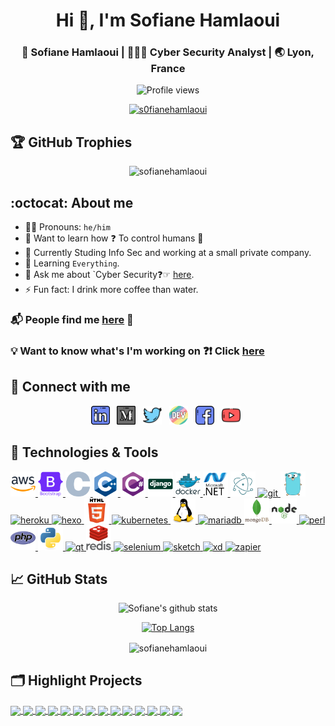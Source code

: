 
<h1 align="center">Hi 👋, I'm Sofiane Hamlaoui</h1>
<h3 align="center">👨 Sofiane Hamlaoui | 👨🏻‍💻 Cyber Security Analyst | 🌏 Lyon, France</h3>


<div align="center">
  
![Profile views](https://gpvc.arturio.dev/SofianeHamlaoui) 

<p align="center"><a href="https://twitter.com/s0fianehamlaoui" target="blank"><img src="https://img.shields.io/twitter/follow/s0fianehamlaoui?logo=twitter&style=for-the-badge" alt="s0fianehamlaoui" /></a></p>

</div>

## 🏆 GitHub Trophies

<p align="center"><img src="https://github-profile-trophy.vercel.app/?username=sofianehamlaoui&theme=onedark" alt="sofianehamlaoui" /></a></p>





## :octocat: About me 

- 👩🏻 Pronouns: `he/him` 
- 👀 Want to learn how ❓ To control humans 👀
- 🔭 Currently Studing Info Sec and working at a small private company.
- 🌱 Learning `Everything`.
- 💬 Ask me about `Cyber Security❓☞ [here](https://twitter.com/S0fianeHamlaoui).
- ⚡ Fun fact: I drink more coffee than water.

### 📬 People find me [here](https://twitter.com/S0fianeHamlaoui) 🌿

### 💡 Want to know what's I'm working on ❓❗️ Click [here](https://twitter.com/S0fianeHamlaoui) 

## 🔗 Connect with me 


<p align='center'> 
<a href="https://www.linkedin.com/in/sofianehamlaoui"><img height="30" src="https://raw.githubusercontent.com/SofianeHamlaoui/SofianeHamlaoui/master/icons/linkedin.png?raw=true"></a>&nbsp;&nbsp;
<a href="https://medium.com/@SofianeHamlaoui"><img height="30" src="https://raw.githubusercontent.com/SofianeHamlaoui/SofianeHamlaoui/master/icons/medium.png?raw=true"></a>&nbsp;&nbsp;
<a href="https://twitter.com/S0fianeHamlaoui"><img height="30" src="https://raw.githubusercontent.com/SofianeHamlaoui/SofianeHamlaoui/master/icons/twitter.png?raw=true"></a>&nbsp;&nbsp;
<a href="https://dev.to/SofianeHamlaoui"><img height="30" src="https://raw.githubusercontent.com/SofianeHamlaoui/SofianeHamlaoui/master/icons/devto.png?raw=true"></a>&nbsp;&nbsp;
<a href="https://www.facebook.com/S0fianeHamlaoui/"><img height="30" src="https://raw.githubusercontent.com/SofianeHamlaoui/SofianeHamlaoui/master/icons/facebook.png?raw=true"></a>&nbsp;&nbsp;
<a href="https://www.youtube.com/channel/UCCjypR-PBzkLJiZYy95HQIQ"><img height="30" src="https://raw.githubusercontent.com/SofianeHamlaoui/SofianeHamlaoui/master/icons/youtube.png?raw=true"></a>&nbsp;&nbsp;
</div>

## 🔧 Technologies & Tools


<p align="left"> <a href="https://aws.amazon.com" target="_blank"> <img src="https://raw.githubusercontent.com/devicons/devicon/master/icons/amazonwebservices/amazonwebservices-original-wordmark.svg" alt="aws" width="40" height="40"/> </a> <a href="https://getbootstrap.com" target="_blank"> <img src="https://raw.githubusercontent.com/devicons/devicon/master/icons/bootstrap/bootstrap-plain-wordmark.svg" alt="bootstrap" width="40" height="40"/> </a> <a href="https://www.cprogramming.com/" target="_blank"> <img src="https://raw.githubusercontent.com/devicons/devicon/master/icons/c/c-original.svg" alt="c" width="40" height="40"/> </a> <a href="https://www.w3schools.com/cpp/" target="_blank"> <img src="https://raw.githubusercontent.com/devicons/devicon/master/icons/cplusplus/cplusplus-original.svg" alt="cplusplus" width="40" height="40"/> </a> <a href="https://www.w3schools.com/cs/" target="_blank"> <img src="https://raw.githubusercontent.com/devicons/devicon/master/icons/csharp/csharp-original.svg" alt="csharp" width="40" height="40"/> </a> <a href="https://www.djangoproject.com/" target="_blank"> <img src="https://raw.githubusercontent.com/devicons/devicon/master/icons/django/django-original.svg" alt="django" width="40" height="40"/> </a> <a href="https://www.docker.com/" target="_blank"> <img src="https://raw.githubusercontent.com/devicons/devicon/master/icons/docker/docker-original-wordmark.svg" alt="docker" width="40" height="40"/> </a> <a href="https://dotnet.microsoft.com/" target="_blank"> <img src="https://raw.githubusercontent.com/devicons/devicon/master/icons/dot-net/dot-net-original-wordmark.svg" alt="dotnet" width="40" height="40"/> </a> <a href="https://www.electronjs.org" target="_blank"> <img src="https://raw.githubusercontent.com/devicons/devicon/master/icons/electron/electron-original.svg" alt="electron" width="40" height="40"/> </a> <a href="https://git-scm.com/" target="_blank"> <img src="https://www.vectorlogo.zone/logos/git-scm/git-scm-icon.svg" alt="git" width="40" height="40"/> </a> <a href="https://golang.org" target="_blank"> <img src="https://raw.githubusercontent.com/devicons/devicon/master/icons/go/go-original.svg" alt="go" width="40" height="40"/> </a> <a href="https://heroku.com" target="_blank"> <img src="https://www.vectorlogo.zone/logos/heroku/heroku-icon.svg" alt="heroku" width="40" height="40"/> </a> <a href="hexo.io/" target="_blank"> <img src="https://www.vectorlogo.zone/logos/hexoio/hexoio-icon.svg" alt="hexo" width="40" height="40"/> </a> <a href="https://www.w3.org/html/" target="_blank"> <img src="https://raw.githubusercontent.com/devicons/devicon/master/icons/html5/html5-original-wordmark.svg" alt="html5" width="40" height="40"/> </a> <a href="https://kubernetes.io" target="_blank"> <img src="https://www.vectorlogo.zone/logos/kubernetes/kubernetes-icon.svg" alt="kubernetes" width="40" height="40"/> </a> <a href="https://www.linux.org/" target="_blank"> <img src="https://raw.githubusercontent.com/devicons/devicon/master/icons/linux/linux-original.svg" alt="linux" width="40" height="40"/> </a> <a href="https://mariadb.org/" target="_blank"> <img src="https://www.vectorlogo.zone/logos/mariadb/mariadb-icon.svg" alt="mariadb" width="40" height="40"/> </a> <a href="https://www.mongodb.com/" target="_blank"> <img src="https://raw.githubusercontent.com/devicons/devicon/master/icons/mongodb/mongodb-original-wordmark.svg" alt="mongodb" width="40" height="40"/> </a> <a href="https://nodejs.org" target="_blank"> <img src="https://raw.githubusercontent.com/devicons/devicon/master/icons/nodejs/nodejs-original-wordmark.svg" alt="nodejs" width="40" height="40"/> </a> <a href="https://www.perl.org/" target="_blank"> <img src="https://api.iconify.design/logos-perl.svg" alt="perl" width="40" height="40"/> </a> <a href="https://www.php.net" target="_blank"> <img src="https://raw.githubusercontent.com/devicons/devicon/master/icons/php/php-original.svg" alt="php" width="40" height="40"/> </a> <a href="https://www.python.org" target="_blank"> <img src="https://raw.githubusercontent.com/devicons/devicon/master/icons/python/python-original.svg" alt="python" width="40" height="40"/> </a> <a href="https://www.qt.io/" target="_blank"> <img src="https://upload.wikimedia.org/wikipedia/commons/0/0b/Qt_logo_2016.svg" alt="qt" width="40" height="40"/> </a> <a href="https://redis.io" target="_blank"> <img src="https://raw.githubusercontent.com/devicons/devicon/master/icons/redis/redis-original-wordmark.svg" alt="redis" width="40" height="40"/> </a> <a href="https://www.selenium.dev" target="_blank"> <img src="https://raw.githubusercontent.com/detain/svg-logos/780f25886640cef088af994181646db2f6b1a3f8/svg/selenium-logo.svg" alt="selenium" width="40" height="40"/> </a> <a href="https://www.sketch.com/" target="_blank"> <img src="https://www.vectorlogo.zone/logos/sketchapp/sketchapp-icon.svg" alt="sketch" width="40" height="40"/> </a> <a href="https://www.adobe.com/products/xd.html" target="_blank"> <img src="https://cdn.worldvectorlogo.com/logos/adobe-xd.svg" alt="xd" width="40" height="40"/> </a> <a href="https://zapier.com" target="_blank"> <img src="https://www.vectorlogo.zone/logos/zapier/zapier-icon.svg" alt="zapier" width="40" height="40"/> </a> </p>

## &#x1f4c8; GitHub Stats

<div align="center">

![Sofiane's github stats](https://github-readme-stats.vercel.app/api/?username=SofianeHamlaoui&show_icons=true&count_private=true&show_icons=true&theme=gotham&layout=compact) 

[![Top Langs](https://github-readme-stats.vercel.app/api/top-langs/?username=SofianeHamlaoui&layout=compact&hide=html&count_private=true&show_icons=true&theme=gotham)](https://github.com/anuraghazra/github-readme-stats)

<p><img align="center" src="https://github-readme-streak-stats.herokuapp.com/?user=sofianehamlaoui&theme=gotham" alt="sofianehamlaoui" /></p>


</div>

## 🗂️ Highlight Projects

<a href="https://github.com/SofianeHamlaoui/Lockdoor-Framework">
  <img align="center" src="https://github-readme-stats.vercel.app/api/pin/?username=SofianeHamlaoui&repo=Lockdoor-Framework&show_icons=true&line_height=27&title_color=6aa6f8&text_color=8a919a&icon_color=6aa6f8&bg_color=0e1116"/>
</a>

<a href="https://github.com/SofianeHamlaoui/Pentest-Notes">
  <img align="center" src="https://github-readme-stats.vercel.app/api/pin/?username=SofianeHamlaoui&repo=Pentest-Notes&show_icons=true&line_height=27&title_color=6aa6f8&text_color=8a919a&icon_color=6aa6f8&bg_color=0e1116"/>
</a>

<a href="https://github.com/SofianeHamlaoui/Pentest-Bookmarkz">
  <img align="center" src="https://github-readme-stats.vercel.app/api/pin/?username=SofianeHamlaoui&repo=Pentest-Bookmarkz&show_icons=true&line_height=27&title_color=6aa6f8&text_color=8a919a&icon_color=6aa6f8&bg_color=0e1116"/>
</a>

<a href="https://github.com/SofianeHamlaoui/WD-Decrypte">
  <img align="center" src="https://github-readme-stats.vercel.app/api/pin/?username=SofianeHamlaoui&repo=WD-Decrypte&show_icons=true&line_height=27&title_color=6aa6f8&text_color=8a919a&icon_color=6aa6f8&bg_color=0e1116"/>
</a>

<a href="https://github.com/SofianeHamlaoui/ArchI0">
  <img align="center" src="https://github-readme-stats.vercel.app/api/pin/?username=SofianeHamlaoui&repo=ArchI0&show_icons=true&line_height=27&title_color=6aa6f8&text_color=8a919a&icon_color=6aa6f8&bg_color=0e1116"/>
</a>

<a href="https://github.com/SofianeHamlaoui/lockdoor-bot">
  <img align="center" src="https://github-readme-stats.vercel.app/api/pin/?username=SofianeHamlaoui&repo=lockdoor-bot&show_icons=true&line_height=27&title_color=6aa6f8&text_color=8a919a&icon_color=6aa6f8&bg_color=0e1116"/>
</a>

<a href="https://github.com/SofianeHamlaoui/Go-undercover">
  <img align="center" src="https://github-readme-stats.vercel.app/api/pin/?username=SofianeHamlaoui&repo=Go-undercover&show_icons=true&line_height=27&title_color=6aa6f8&text_color=8a919a&icon_color=6aa6f8&bg_color=0e1116"/>
</a>  

<a href="https://github.com/SofianeHamlaoui/movetocorner">
  <img align="center" src="https://github-readme-stats.vercel.app/api/pin/?username=SofianeHamlaoui&repo=movetocorner&show_icons=true&line_height=27&title_color=6aa6f8&text_color=8a919a&icon_color=6aa6f8&bg_color=0e1116"/>
</a> 

<a href="https://github.com/SofianeHamlaoui/LuniCleaner">
  <img align="center" src="https://github-readme-stats.vercel.app/api/pin/?username=SofianeHamlaoui&repo=LuniCleaner&show_icons=true&line_height=27&title_color=6aa6f8&text_color=8a919a&icon_color=6aa6f8&bg_color=0e1116"/>
</a>    

<a href="https://github.com/SofianeHamlaoui/nordvpn-rotating">
  <img align="center" src="https://github-readme-stats.vercel.app/api/pin/?username=SofianeHamlaoui&repo=nordvpn-rotating&show_icons=true&line_height=27&title_color=6aa6f8&text_color=8a919a&icon_color=6aa6f8&bg_color=0e1116"/>
</a>

<a href="https://github.com/SofianeHamlaoui/CyberSecurityCare">
  <img align="center" src="https://github-readme-stats.vercel.app/api/pin/?username=SofianeHamlaoui&repo=CyberSecurityCare&show_icons=true&line_height=27&title_color=6aa6f8&text_color=8a919a&icon_color=6aa6f8&bg_color=0e1116"/>
</a>

<a href="https://github.com/SofianeHamlaoui/i3-scripts">
  <img align="center" src="https://github-readme-stats.vercel.app/api/pin/?username=SofianeHamlaoui&repo=i3-scripts&show_icons=true&line_height=27&title_color=6aa6f8&text_color=8a919a&icon_color=6aa6f8&bg_color=0e1116"/>
</a>

<a href="https://github.com/SofianeHamlaoui/Ana-Chajra">
  <img align="center" src="https://github-readme-stats.vercel.app/api/pin/?username=SofianeHamlaoui&repo=Ana-Chajra&show_icons=true&line_height=27&title_color=6aa6f8&text_color=8a919a&icon_color=6aa6f8&bg_color=0e1116"/>
</a>

<a href="https://github.com/SofianeHamlaoui/CheatSheets-Collection">
  <img align="center" src="https://github-readme-stats.vercel.app/api/pin/?username=SofianeHamlaoui&repo=CheatSheets-Collection&show_icons=true&line_height=27&title_color=6aa6f8&text_color=8a919a&icon_color=6aa6f8&bg_color=0e1116"/>
</a>
